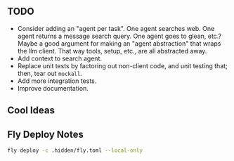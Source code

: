 ## TODO

- Consider adding an "agent per task".  One agent searches web.  One agent returns a message search query.  One agent goes to glean, etc.?  Maybe a good argument for making an "agent abstraction" that wraps the llm client.  That way tools, setup, etc., are all abstracted away.
- Add context to search agent.
- Replace unit tests by factoring out non-client code, and unit testing that; then, tear out `mockall`.
- Add more integration tests.
- Improve documentation.

## Cool Ideas

## Fly Deploy Notes

```bash
fly deploy -c .hidden/fly.toml --local-only
```